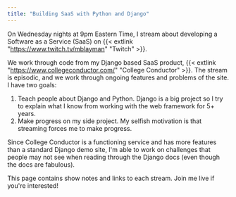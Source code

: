 ```yaml
---
title: "Building SaaS with Python and Django"
---
```


On Wednesday nights
at 9pm Eastern Time,
I stream about developing a Software as a Service (SaaS)
on {{< extlink "https://www.twitch.tv/mblayman" "Twitch" >}}.

We work through code
from my Django based SaaS product,
{{< extlink "https://www.collegeconductor.com/" "College Conductor" >}}.
The stream is episodic,
and we work through ongoing features and problems
of the site.
I have two goals:

1. Teach people about Django and Python.
    Django is a big project
    so I try to explain what I know
    from working with the web framework
    for 5+ years.
2. Make progress on my side project.
    My selfish motivation is that streaming forces me to make progress.

Since College Conductor is a functioning service
and has more features
than a standard Django demo site,
I'm able to work
on challenges
that people may not see
when reading through the Django docs
(even though the docs are fabulous).

This page contains show notes
and links to each stream.
Join me live if you're interested!
